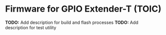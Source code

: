 # Firmware for GPIO Extender-T (TOIC)

**TODO:** Add description for build and flash processes
**TODO:** Add description for test utility
